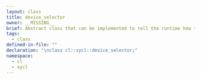 ```yaml
---
layout: class
title: device_selector
owner: __MISSING__
brief: Abstract class that can be implemented to tell the runtime how to perform device selection.
tags:
  - class
defined-in-file: ""
declaration: "\nclass cl::sycl::device_selector;"
namespace:
  - cl
  - sycl
---
```

